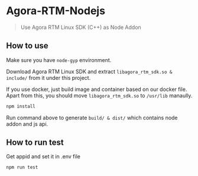 # Agora-RTM-Nodejs
> Use Agora RTM Linux SDK (C++) as Node Addon

## How to use
Make sure you have `node-gyp` environment.

Download Agora RTM Linux SDK and extract `libagora_rtm_sdk.so & include/` from it under this project.

If you use docker, just build image and container based on our docker file. Apart from this, you should move `libagora_rtm_sdk.so` to `/usr/lib` manaully.

```bash
npm install
```

Run command above to generate `build/ & dist/` which contains node addon and js api.

## How to run test

Get appid and set it in .env file

```bash
npm run test
```





